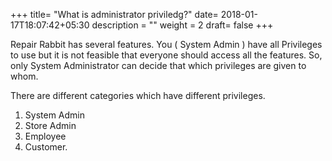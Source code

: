 +++
title= "What is administrator priviledg?"
date= 2018-01-17T18:07:42+05:30
description = ""
weight = 2
draft= false
+++

Repair Rabbit has several features. You ( System Admin ) have  all Privileges to use but it is not feasible that everyone should access all the features. So, only System Administrator can decide that which privileges are given to whom.  

There are different categories which have different privileges. 

1. System Admin  
2. Store Admin 
3. Employee  
4. Customer. 

